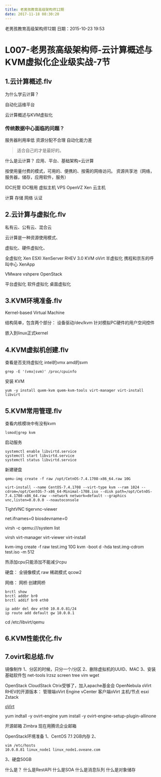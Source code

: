 ```yaml
---
title: 老男孩教育高级架构师12期
date: 2017-11-18 08:30:20
---
```

老男孩教育高级架构师12期
日期：2015-10-23 19:53

# L007-老男孩高级架构师-云计算概述与KVM虚拟化企业级实战-7节
## 1.云计算概述.flv
为什么学云计算？

自动化运维平台

云计算概述与KVM虚拟化

### 传统数据中心面临的问题？
服务器利用率低
资源分配不合理
自动化能力差
>适合自己的才是最好的。

什么是云计算？
应用、平台、基础架构=云计算

按使用量付费的模式，可用的、便携的、按需的网络访问。
资源共享池（网络，服务器，储存，应用软件，服务）

IDC托管
IDC租用
虚拟主机
VPS
	OpenVZ
	Xen
云主机

计算
存储
网络
认证

## 2.云计算与虚拟化.flv
私有云、公有云、混合云

云计算是一种资源使用模式、

虚拟化、硬件虚拟化、

全虚拟化 Xen ESXI XenServer RHEV 3.0 KVM oVirt
半虚拟化  携程和京东的呼叫中心 XenApp

VMware vshpere
OpenStack

平台虚拟化
软件虚拟化
桌面虚拟化

## 3.KVM环境准备.flv
Kernel-based Virtual Machine

结构简单，包含两个部分：
设备驱动/dev/kvm
针对模拟PC硬件的用户空间控件

嵌入到linux正式kernel

## 4.KVM虚拟机创建.flv
查看是否支持虚拟化 intel的vmx amd的svm

```
grep -E '(vmx|svm)' /proc/cpuinfo
```

安装 KVM

```
yum -y install quem-kvm quem-kvm-tools virt-manager virt-install libvirt
```

## 5.KVM常用管理.flv

查看内核模块中有没有kvm

`lsmod|grep kvm`

启动服务

```
systemctl enable libvirtd.service
systemctl start libvirtd.service
systemctl status libvirtd.service
```

新建硬盘

```
qemu-img create -f raw /opt/CetnOS-7.4.1708-x86_64.raw 10G
```

```
virt-install --name CentOS-7.4.1708 --virt-type kvm --ram 1024 --cdrom=/opt/CentOS-7-x86_64-Minimal-1708.iso --disk path=/opt/CetnOS-7.4.1708-x86_64.raw --network network=default --graphics vnc,listen=0.0.0.0 --noautoconsole
```

TightVNC tigervnc-viewer

net.ifnames=0 biosdevname=0


virsh -c qemu:///system list

virsh virt-manager virt-viewer virt-install

kvm-img create -f raw test.img 10G
kvm -boot d -hda test.img-cdrom test.iso -m 512

热添加cpu只能添加不能减少cpu

硬盘：
全镜像模式 raw
稀疏模式 qcow2 	

网络：
网桥
创建网桥

```
brctl show
brctl addbr br0
brctl addif br0 eth0

ip addr del dev eth0 10.0.0.81/24
ip route add default gw 10.0.0.1
```

cd /etc/libvirt/qemu

## 6.KVM性能优化.flv
## 7.ovirt和总结.flv

镜像制作
1、分区的时候，只分一个/分区
2、删除虚拟机的UUID、MAC
3、安装基础软件包 net-tools lrzsz screen tree vim wget

OpenStack
CloudStack Ctrix受够了，加入apache基金会
OpenNebula
oVirt RHEV的开源版本：
	管理端oVirt Engine vCenter
	客户端oVirt 主机/节点 esxi
Zstack

[oVirt](http://www.ovirt.org)

yum indtall -y ovirt-engine
yum install -y ovirt-engine-setup-plugin-allinone

开源邮箱 Zimbra
现在用腾讯企业邮箱

OpenStack环境准备
	1、CentOS 7.1 2GB内存
	2、
	
```
vim /etc/hosts
10.0.0.81 linux_node1 linux_node1.oveane.com
```
	
3、硬盘50GB
	
什么是？
什么是RestAPI
什么是SOA
什么是消息队列
什么是对象储存

